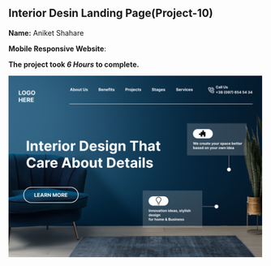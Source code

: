 ## Interior Desin Landing Page(Project-10)  

**Name:** Aniket Shahare

**Mobile Responsive Website**:

**The project took ***6 Hours*** to complete.** 


![image](10.png)